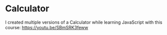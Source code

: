 # Calculator
I created multiple versions of a Calculator while learning JavaScript with this course: https://youtu.be/SBmSRK3feww

